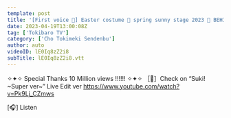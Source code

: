 ```yaml
---
template: post
title: '[First voice 📣] Easter costume 🐰 spring sunny stage 2023 🌸 BEHIND THE SCENES / epi.223 Super Tokimeki Advertising Department Super Tokisen TOKISEN'
date: 2023-04-19T13:00:08Z
tag: ['Tokibaro TV']
category: ['Cho Tokimeki Sendenbu']
author: auto 
videoID: lE0Iq8zZ2i8
subTitle: lE0Iq8zZ2i8.vtt
---
```

✧✦✧ Special Thanks 10 Million views !!!!!! ✧✦✧
［🎥］Check on “Suki! ~Super ver~” Live Edit ver
https://www.youtube.com/watch?v=Pk9Lj_CZmws

[🎧] Listen